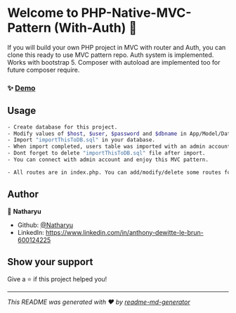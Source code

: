 # Welcome to PHP-Native-MVC-Pattern (With-Auth) 👋

If you will build your own PHP project in MVC with router and Auth, you can clone this ready to use MVC pattern repo.
Auth system is implemented. Works with bootstrap 5.
Composer with autoload are implemented too for future composer require.

### ✨ [Demo](http://native-php-mvc.dew-dev.fr/)

## Usage

```sh
- Create database for this project.
- Modify values of $host, $user, $password and $dbname in App/Model/Database.php
- Import "importThisToDB.sql" in your database.
- When import completed, users table was imported with an admin account (username: admin | password: admin)
- Dont forget to delete "importThisToDB.sql" file after import.
- You can connect with admin account and enjoy this MVC pattern.
```

```sh
- All routes are in index.php. You can add/modify/delete some routes for your confort.
```

## Author

👤 **Natharyu**

- Github: [@Natharyu](https://github.com/Natharyu)
- LinkedIn: https://www.linkedin.com/in/anthony-dewitte-le-brun-600124225

## Show your support

Give a ⭐️ if this project helped you!

---

_This README was generated with ❤️ by [readme-md-generator](https://github.com/kefranabg/readme-md-generator)_
